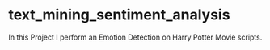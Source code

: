 # text_mining_sentiment_analysis
In this Project I perform an Emotion Detection on Harry Potter Movie scripts.
